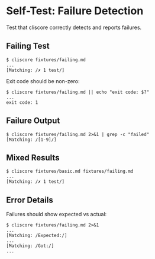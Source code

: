 # Self-Test: Failure Detection

Test that cliscore correctly detects and reports failures.

## Failing Test

```cliscore
$ cliscore fixtures/failing.md
...
[Matching: /✗ 1 test/]
```

Exit code should be non-zero:

```cliscore
$ cliscore fixtures/failing.md || echo "exit code: $?"
...
exit code: 1
```

## Failure Output

```cliscore
$ cliscore fixtures/failing.md 2>&1 | grep -c "failed"
[Matching: /[1-9]/]
```

## Mixed Results

```cliscore
$ cliscore fixtures/basic.md fixtures/failing.md
...
[Matching: /✗ 1 test/]
```

## Error Details

Failures should show expected vs actual:

```cliscore
$ cliscore fixtures/failing.md 2>&1
...
[Matching: /Expected:/]
...
[Matching: /Got:/]
...
```
